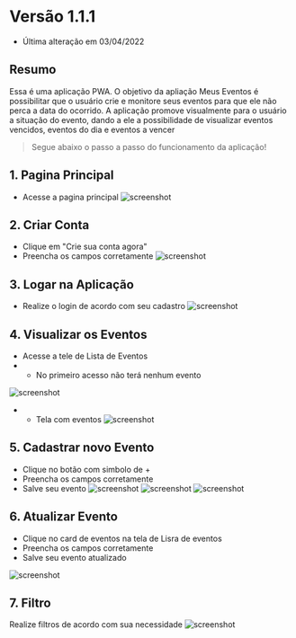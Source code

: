 # Versão 1.1.1
* Última alteração em 03/04/2022

## Resumo

Essa é uma aplicação PWA. O objetivo da apliação Meus Eventos é possibilitar que o 
usuário crie e monitore seus eventos para que ele não perca a data do ocorrido. A aplicação promove visualmente para o usuário a situação do evento, dando a ele a possibilidade de visualizar eventos vencidos, eventos do dia e eventos a vencer 

> Segue abaixo o passo a passo do funcionamento da aplicação!

## 1. Pagina Principal

* Acesse a pagina principal
![screenshot](images/readm/1-tela-principal.jpeg)


## 2. Criar Conta

* Clique em "Crie sua conta agora"
* Preencha os campos corretamente
![screenshot](images/readm/2-cadastro.jpeg)


## 3. Logar na Aplicação


* Realize o login de acordo com seu cadastro
![screenshot](images/readm/3-login.jpeg)


## 4. Visualizar os Eventos

* Acesse a tele de Lista de Eventos
* * No primeiro acesso não terá nenhum evento 

![screenshot](images/readm/4.0-lista-eventos.jpeg)

* * Tela com eventos 
![screenshot](images/readm/4.1-lista-eventos.jpeg)


## 5. Cadastrar novo Evento

* Clique no botão com simbolo de +
* Preencha os campos corretamente
* Salve seu evento
![screenshot](images/readm/5.0-novo-evento.jpeg)
![screenshot](images/readm/5.1-criando-novo-evento.jpeg)
![screenshot](images/readm/5.2-evento-criado.jpeg)


## 6. Atualizar Evento


* Clique no card de eventos na tela de Lisra de eventos
* Preencha os campos corretamente
* Salve seu evento atualizado

![screenshot](images/readm/6-atualizando-envento.jpeg)


## 7. Filtro

Realize filtros de acordo com sua necessidade
![screenshot](images/readm/7-fitro-eventos.jpeg)
